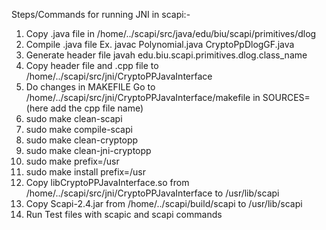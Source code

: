 Steps/Commands for running JNI in scapi:-

1. Copy .java file in /home/../scapi/src/java/edu/biu/scapi/primitives/dlog
2. Compile .java file 
Ex. javac Polynomial.java CryptoPpDlogGF.java 
3. Generate header file 
javah edu.biu.scapi.primitives.dlog.class_name
4. Copy header file and .cpp file to /home/../scapi/src/jni/CryptoPPJavaInterface
5. Do changes in MAKEFILE
Go to  /home/../scapi/src/jni/CryptoPPJavaInterface/makefile
in SOURCES= (here add the cpp file name)
6. sudo make clean-scapi
7. sudo make compile-scapi
8. sudo make clean-cryptopp
9. sudo make clean-jni-cryptopp
10. sudo make prefix=/usr
11. sudo make install prefix=/usr
12. Copy libCryptoPPJavaInterface.so from /home/../scapi/src/jni/CryptoPPJavaInterface
to /usr/lib/scapi
13. Copy Scapi-2.4.jar from /home/../scapi/build/scapi to /usr/lib/scapi
14. Run Test files with scapic and scapi commands
